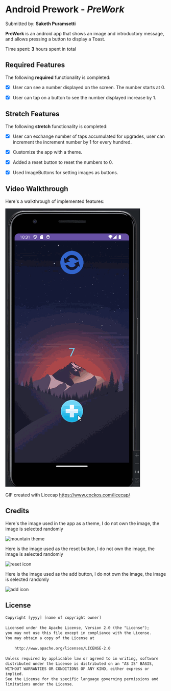 # Android Prework - *PreWork*

Submitted by: **Saketh Puramsetti**

**PreWork** is an android app that shows an image and introductory message, and allows pressing a button to display a Toast. 

Time spent: **3** hours spent in total

## Required Features

The following **required** functionality is completed:

* [X] User can see a number displayed on the screen. The number starts at 0.
* [X] User can tap on a button to see the number displayed increase by 1.


## Stretch Features

The following **stretch** functionality is completed:

* [X] User can exchange number of taps accumulated for upgrades, user can increment the increment number by 1 for every hundred.
* [X] Customize the app with a theme.
* [X] Added a reset button to reset the numbers to 0.
* [X] Used ImageButtons for setting images as buttons. 



## Video Walkthrough

Here's a walkthrough of implemented features:

<img src='walthrough.gif' title='Video Walkthrough' alt='Video Walkthrough' />

<!-- Replace this with whatever GIF tool you used! -->
GIF created with Licecap https://www.cockos.com/licecap/

## Credits

Here's the image used in the app as a theme, I do not own the image, the image is selected randomly

<img src='https://th.bing.com/th/id/OIP.OrGEoq-8mu6hFfb5SHXiZQHaNK?rs=1&pid=ImgDetMain' height="400px" width="200px" alt='mountain theme' />

Here is the image used as the reset button, I do not own the image, the image is selected randomly

<img src='https://th.bing.com/th/id/OIP.tb62CQwO7d5ps1I-mPtwLQAAAA?rs=1&pid=ImgDetMain' height="200px" width="200px" alt='reset icon' />

Here is the image used as the add button, I do not own the image, the image is selected randomly

<img src='https://th.bing.com/th/id/OIP.E4OgUu_g1QvF60SlqERgPwAAAA?rs=1&pid=ImgDetMain' height="200px" width="200px" alt='add icon' />



## License

    Copyright [yyyy] [name of copyright owner]

    Licensed under the Apache License, Version 2.0 (the "License");
    you may not use this file except in compliance with the License.
    You may obtain a copy of the License at

        http://www.apache.org/licenses/LICENSE-2.0

    Unless required by applicable law or agreed to in writing, software
    distributed under the License is distributed on an "AS IS" BASIS,
    WITHOUT WARRANTIES OR CONDITIONS OF ANY KIND, either express or implied.
    See the License for the specific language governing permissions and
    limitations under the License.
